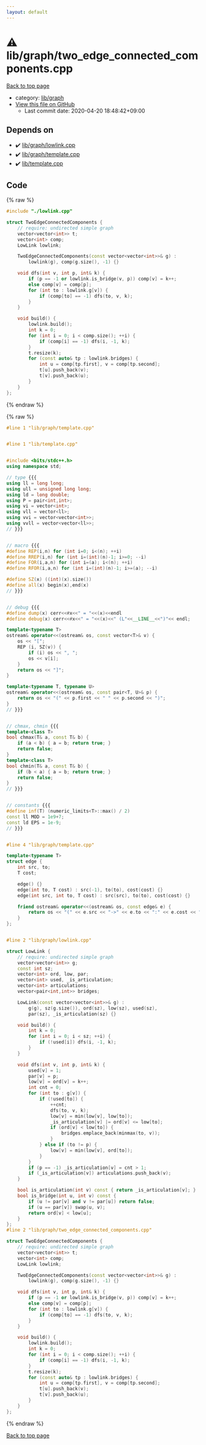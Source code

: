 ```yaml
---
layout: default
---
```


<!-- mathjax config similar to math.stackexchange -->
<script type="text/javascript" async
  src="https://cdnjs.cloudflare.com/ajax/libs/mathjax/2.7.5/MathJax.js?config=TeX-MML-AM_CHTML">
</script>
<script type="text/x-mathjax-config">
  MathJax.Hub.Config({
    TeX: { equationNumbers: { autoNumber: "AMS" }},
    tex2jax: {
      inlineMath: [ ['$','$'] ],
      processEscapes: true
    },
    "HTML-CSS": { matchFontHeight: false },
    displayAlign: "left",
    displayIndent: "2em"
  });
</script>

<script type="text/javascript" src="https://cdnjs.cloudflare.com/ajax/libs/jquery/3.4.1/jquery.min.js"></script>
<script src="https://cdn.jsdelivr.net/npm/jquery-balloon-js@1.1.2/jquery.balloon.min.js" integrity="sha256-ZEYs9VrgAeNuPvs15E39OsyOJaIkXEEt10fzxJ20+2I=" crossorigin="anonymous"></script>
<script type="text/javascript" src="../../../assets/js/copy-button.js"></script>
<link rel="stylesheet" href="../../../assets/css/copy-button.css" />


# :warning: lib/graph/two_edge_connected_components.cpp

<a href="../../../index.html">Back to top page</a>

* category: <a href="../../../index.html#6e267a37887a7dcb68cbf7008d6c7e48">lib/graph</a>
* <a href="{{ site.github.repository_url }}/blob/master/lib/graph/two_edge_connected_components.cpp">View this file on GitHub</a>
    - Last commit date: 2020-04-20 18:48:42+09:00




## Depends on

* :heavy_check_mark: <a href="lowlink.cpp.html">lib/graph/lowlink.cpp</a>
* :heavy_check_mark: <a href="template.cpp.html">lib/graph/template.cpp</a>
* :heavy_check_mark: <a href="../template.cpp.html">lib/template.cpp</a>


## Code

<a id="unbundled"></a>
{% raw %}
```cpp
#include "./lowlink.cpp"

struct TwoEdgeConnectedComponents {
    // require: undirected simple graph
    vector<vector<int>> t;
    vector<int> comp;
    LowLink lowlink;

    TwoEdgeConnectedComponents(const vector<vector<int>>& g) :
        lowlink(g), comp(g.size(), -1) {}

    void dfs(int v, int p, int& k) {
        if (p == -1 or lowlink.is_bridge(v, p)) comp[v] = k++;
        else comp[v] = comp[p];
        for (int to : lowlink.g[v]) {
            if (comp[to] == -1) dfs(to, v, k);
        }
    }

    void build() {
        lowlink.build();
        int k = 0;
        for (int i = 0; i < comp.size(); ++i) {
            if (comp[i] == -1) dfs(i, -1, k);
        }
        t.resize(k);
        for (const auto& tp : lowlink.bridges) {
            int u = comp[tp.first], v = comp[tp.second];
            t[u].push_back(v);
            t[v].push_back(u);
        }
    }
};

```
{% endraw %}

<a id="bundled"></a>
{% raw %}
```cpp
#line 1 "lib/graph/template.cpp"


#line 1 "lib/template.cpp"


#include <bits/stdc++.h>
using namespace std;

// type {{{
using ll = long long;
using ull = unsigned long long;
using ld = long double;
using P = pair<int,int>;
using vi = vector<int>;
using vll = vector<ll>;
using vvi = vector<vector<int>>;
using vvll = vector<vector<ll>>;
// }}}


// macro {{{
#define REP(i,n) for (int i=0; i<(n); ++i)
#define RREP(i,n) for (int i=(int)(n)-1; i>=0; --i)
#define FOR(i,a,n) for (int i=(a); i<(n); ++i)
#define RFOR(i,a,n) for (int i=(int)(n)-1; i>=(a); --i)

#define SZ(x) ((int)(x).size())
#define all(x) begin(x),end(x)
// }}}


// debug {{{
#define dump(x) cerr<<#x<<" = "<<(x)<<endl
#define debug(x) cerr<<#x<<" = "<<(x)<<" (L"<<__LINE__<<")"<< endl;

template<typename T>
ostream& operator<<(ostream& os, const vector<T>& v) {
    os << "[";
    REP (i, SZ(v)) {
        if (i) os << ", ";
        os << v[i];
    }
    return os << "]";
}

template<typename T, typename U>
ostream& operator<<(ostream& os, const pair<T, U>& p) {
    return os << "(" << p.first << " " << p.second << ")";
}
// }}}


// chmax, chmin {{{
template<class T>
bool chmax(T& a, const T& b) {
    if (a < b) { a = b; return true; }
    return false;
}
template<class T>
bool chmin(T& a, const T& b) {
    if (b < a) { a = b; return true; }
    return false;
}
// }}}


// constants {{{
#define inf(T) (numeric_limits<T>::max() / 2)
const ll MOD = 1e9+7;
const ld EPS = 1e-9;
// }}}


#line 4 "lib/graph/template.cpp"

template<typename T>
struct edge {
    int src, to;
    T cost;

    edge() {}
    edge(int to, T cost) : src(-1), to(to), cost(cost) {}
    edge(int src, int to, T cost) : src(src), to(to), cost(cost) {}

    friend ostream& operator<<(ostream& os, const edge& e) {
        return os << "(" << e.src << "->" << e.to << ":" << e.cost << ")";
    }
};


#line 2 "lib/graph/lowlink.cpp"

struct LowLink {
    // require: undirected simple graph
    vector<vector<int>> g;
    const int sz;
    vector<int> ord, low, par;
    vector<int> used, _is_articulation;
    vector<int> articulations;
    vector<pair<int,int>> bridges;

    LowLink(const vector<vector<int>>& g) :
        g(g), sz(g.size()), ord(sz), low(sz), used(sz),
        par(sz), _is_articulation(sz) {}

    void build() {
        int k = 0;
        for (int i = 0; i < sz; ++i) {
            if (!used[i]) dfs(i, -1, k);
        }
    }

    void dfs(int v, int p, int& k) {
        used[v] = 1;
        par[v] = p;
        low[v] = ord[v] = k++;
        int cnt = 0;
        for (int to : g[v]) {
            if (!used[to]) {
                ++cnt;
                dfs(to, v, k);
                low[v] = min(low[v], low[to]);
                _is_articulation[v] |= ord[v] <= low[to];
                if (ord[v] < low[to]) {
                    bridges.emplace_back(minmax(to, v));
                }
            } else if (to != p) {
                low[v] = min(low[v], ord[to]);
            }
        }
        if (p == -1) _is_articulation[v] = cnt > 1;
        if (_is_articulation[v]) articulations.push_back(v);
    }

    bool is_articulation(int v) const { return _is_articulation[v]; }
    bool is_bridge(int u, int v) const {
        if (u != par[v] and v != par[u]) return false;
        if (u == par[v]) swap(u, v);
        return ord[v] < low[u];
    }
};
#line 2 "lib/graph/two_edge_connected_components.cpp"

struct TwoEdgeConnectedComponents {
    // require: undirected simple graph
    vector<vector<int>> t;
    vector<int> comp;
    LowLink lowlink;

    TwoEdgeConnectedComponents(const vector<vector<int>>& g) :
        lowlink(g), comp(g.size(), -1) {}

    void dfs(int v, int p, int& k) {
        if (p == -1 or lowlink.is_bridge(v, p)) comp[v] = k++;
        else comp[v] = comp[p];
        for (int to : lowlink.g[v]) {
            if (comp[to] == -1) dfs(to, v, k);
        }
    }

    void build() {
        lowlink.build();
        int k = 0;
        for (int i = 0; i < comp.size(); ++i) {
            if (comp[i] == -1) dfs(i, -1, k);
        }
        t.resize(k);
        for (const auto& tp : lowlink.bridges) {
            int u = comp[tp.first], v = comp[tp.second];
            t[u].push_back(v);
            t[v].push_back(u);
        }
    }
};

```
{% endraw %}

<a href="../../../index.html">Back to top page</a>

